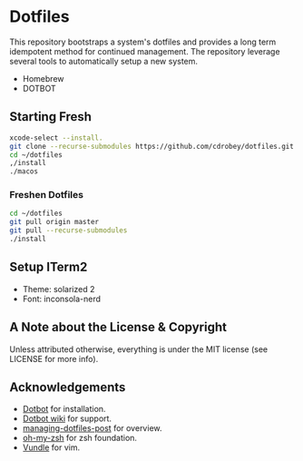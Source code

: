 # Dotfiles

This repository bootstraps a system's dotfiles and provides a long term idempotent method for continued 
management.  The repository leverage several tools to automatically setup a new system.

* Homebrew
* DOTBOT

## Starting Fresh

```bash
xcode-select --install.
git clone --recurse-submodules https://github.com/cdrobey/dotfiles.git
cd ~/dotfiles
,/install
./macos
````

### Freshen Dotfiles

````bash
cd ~/dotfiles
git pull origin master
git pull --recurse-submodules
./install
````

## Setup ITerm2

* Theme: solarized 2
* Font: inconsola-nerd

## A Note about the License & Copyright

Unless attributed otherwise, everything is under the MIT license (see LICENSE for more info).

## Acknowledgements

* [Dotbot](https://github.com/anishathalye/dotbot) for installation.
* [Dotbot wiki](https://github.com/anishathalye/dotbot/wiki) for support.
* [managing-dotfiles-post](http://www.anishathalye.com/2014/08/03/managing-your-dotfiles/) for overview.
* [oh-my-zsh](https://github.com/robbyrussell/oh-my-zsh) for zsh foundation.
* [Vundle](https://github.com/VundleVim/Vundle.vim) for vim.
